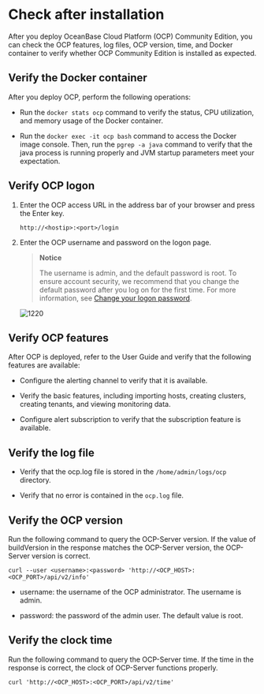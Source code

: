 Check after installation 
=============================================

After you deploy OceanBase Cloud Platform (OCP) Community Edition, you can check the OCP features, log files, OCP version, time, and Docker container to verify whether OCP Community Edition is installed as expected. 

Verify the Docker container 
------------------------------------------------

After you deploy OCP, perform the following operations:

* Run the `docker stats ocp` command to verify the status, CPU utilization, and memory usage of the Docker container.

  

* Run the `docker exec -it ocp bash` command to access the Docker image console. Then, run the `pgrep -a java` command to verify that the java process is running properly and JVM startup parameters meet your expectation.

  




Verify OCP logon 
-------------------------------------

1. Enter the OCP access URL in the address bar of your browser and press the Enter key. 

   ```shell
   http://<hostip>:<port>/login
   ```

   

2. Enter the OCP username and password on the logon page. 

   > **Notice**
   >
   > The username is admin, and the default password is root. To ensure account security, we recommend that you change the default password after you log on for the first time. For more information, see [Change your logon password](../3.ob-cloud-platform/3.userguide-features/8.user-center/2.change-the-logon-password.md).

   ![1220](https://help-static-aliyun-doc.aliyuncs.com/assets/img/en-US/3470664561/p371882.png)
   




Verify OCP features 
----------------------------------------

After OCP is deployed, refer to the User Guide and verify that the following features are available:

* Configure the alerting channel to verify that it is available.

  

* Verify the basic features, including importing hosts, creating clusters, creating tenants, and viewing monitoring data.

  

* Configure alert subscription to verify that the subscription feature is available.

  




Verify the log file 
----------------------------------------

* Verify that the ocp.log file is stored in the `/home/admin/logs/ocp` directory.

  

* Verify that no error is contained in the `ocp.log` file.

  




Verify the OCP version 
-------------------------------------------

Run the following command to query the OCP-Server version. If the value of buildVersion in the response matches the OCP-Server version, the OCP-Server version is correct. 

```shell
curl --user <username>:<password> 'http://<OCP_HOST>:<OCP_PORT>/api/v2/info'
```



* username: the username of the OCP administrator. The username is admin.

  

* password: the password of the admin user. The default value is root.

  




Verify the clock time 
------------------------------------------

Run the following command to query the OCP-Server time. If the time in the response is correct, the clock of OCP-Server functions properly. 

```shell
curl 'http://<OCP_HOST>:<OCP_PORT>/api/v2/time'
```


